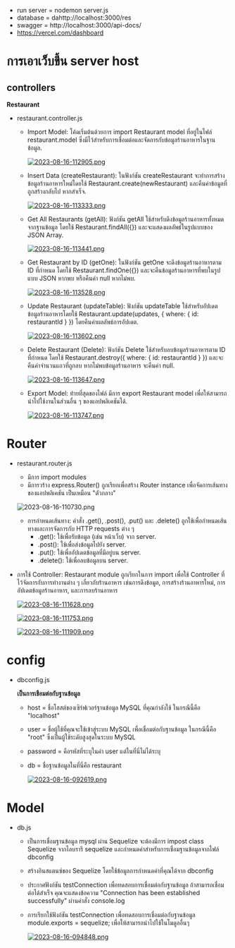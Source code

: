 
- run server = nodemon server.js
- database = dahttp://localhost:3000/res
- swagger = http://localhost:3000/api-docs/
- https://vercel.com/dashboard

# การเอาเว็บขึ้น server host

## controllers

**Restaurant**

- restaurant.controller.js
  - Import Model:
    โค้ดเริ่มต้นด้วยการ import Restaurant model ที่อยู่ในไฟล์ restaurant.model ซึ่งมีไว้สำหรับการเชื่อมต่อและจัดการกับข้อมูลร้านอาหารในฐานข้อมูล.

    [![2023-08-16-112905.png](https://i.postimg.cc/cJdZs9gC/2023-08-16-112905.png)](https://postimg.cc/xXpB5PPV)

  - Insert Data (createRestaurant):
    ในฟังก์ชัน createRestaurant จะทำการสร้างข้อมูลร้านอาหารใหม่โดยใช้ Restaurant.create(newRestaurant) และคืนค่าข้อมูลที่ถูกสร้างกลับไป หากสำเร็จ.

    [![2023-08-16-113333.png](https://i.postimg.cc/Lhd5vtyP/2023-08-16-113333.png)](https://postimg.cc/BPgJnKfZ)

  - Get All Restaurants (getAll):
     ฟังก์ชัน getAll ใช้สำหรับดึงข้อมูลร้านอาหารทั้งหมดจากฐานข้อมูล โดยใช้ Restaurant.findAll({}) และจะแสดงผลลัพธ์ในรูปแบบของ JSON Array.

    [![2023-08-16-113441.png](https://i.postimg.cc/Z5bBQcbP/2023-08-16-113441.png)](https://postimg.cc/YhPCGQmj)

  - Get Restaurant by ID (getOne):
    ในฟังก์ชัน getOne จะดึงข้อมูลร้านอาหารตาม ID ที่กำหนด โดยใช้ Restaurant.findOne({}) และจะคืนข้อมูลร้านอาหารที่พบในรูปแบบ JSON หากพบ หรือคืนค่า null หากไม่พบ.

    [![2023-08-16-113528.png](https://i.postimg.cc/sgLjJ9vg/2023-08-16-113528.png)](https://postimg.cc/MnyJ6B7C)

  - Update Restaurant (updateTable):
    ฟังก์ชัน updateTable ใช้สำหรับอัปเดตข้อมูลร้านอาหารโดยใช้ Restaurant.update(updates, { where: { id: restaurantId } }) โดยคืนค่าผลลัพธ์การอัปเดต.

    [![2023-08-16-113602.png](https://i.postimg.cc/wxFdVcrY/2023-08-16-113602.png)](https://postimg.cc/Yj4V2gkd)

  - Delete Restaurant (Delete):
    ฟังก์ชัน Delete ใช้สำหรับลบข้อมูลร้านอาหารตาม ID ที่กำหนด โดยใช้ Restaurant.destroy({ where: { id: restaurantId } }) และจะคืนค่าจำนวนแถวที่ถูกลบ หากไม่พบข้อมูลร้านอาหาร จะคืนค่า null.

    [![2023-08-16-113647.png](https://i.postimg.cc/Hnbz62YD/2023-08-16-113647.png)](https://postimg.cc/sGD5X5Gw)

  - Export Model:
    ท้ายที่สุดของไฟล์ มีการ export Restaurant model เพื่อให้สามารถนำไปใช้งานในส่วนอื่น ๆ ของแอปพลิเคชันได้.

    [![2023-08-16-113747.png](https://i.postimg.cc/sgGYmmwn/2023-08-16-113747.png)](https://postimg.cc/PChvrWGZ)

# Router

- restaurant.router.js
  - มีการ import modules
  - มีการวร้าง express.Router() ถูกเรียกเพื่อสร้าง Router instance เพื่อจัดการเส้นทางของแอปพลิเคชัน เป็นเหมือน "ตัวกลาง"
  
  ![2023-08-16-110730.png](https://i.postimg.cc/hPKq87j7/2023-08-16-110730.png)

  - การกำหนดเส้นทาง:
คำสั่ง .get(), .post(), .put() และ .delete() ถูกใช้เพื่อกำหนดเส้นทางและการจัดการกับ HTTP requests ต่าง ๆ
    - .get(): ใช้เพื่อรับข้อมูล (เช่น หน้าเว็บ) จาก server.
    - .post(): ใช้เพื่อส่งข้อมูลไปยัง server.
    - .put(): ใช้เพื่ออัปเดตข้อมูลที่มีอยู่บน server.
    - .delete(): ใช้เพื่อลบข้อมูลบน server.
- การใช้ Controller:
Restaurant module ถูกเรียกในการ import เพื่อใช้ Controller ที่ไว้จัดการกับการทำงานต่าง ๆ เกี่ยวกับร้านอาหาร เช่นการดึงข้อมูล, การสร้างร้านอาหารใหม่, การอัปเดตข้อมูลร้านอาหาร, และการลบร้านอาหาร

    [![2023-08-16-111628.png](https://i.postimg.cc/B6vK1vFW/2023-08-16-111628.png)](https://postimg.cc/2qP6srTT)

    [![2023-08-16-111753.png](https://i.postimg.cc/nL32Xrz7/2023-08-16-111753.png)](https://postimg.cc/sBZ78V5D)

    [![2023-08-16-111909.png](https://i.postimg.cc/3xnmB6TQ/2023-08-16-111909.png)](https://postimg.cc/RWJWCghg)

# config

- dbconfig.js

  **เป็นการเชือมต่อกับฐานข้อมูล**

  - host = ชื่อโฮสต์ของเซิร์ฟเวอร์ฐานข้อมูล MySQL ที่คุณกำลังใช้ ในกรณีนี้คือ "localhost"
  - user = ชื่อผู้ใช้ที่คุณจะใช้เข้าสู่ระบบ MySQL เพื่อเชื่อมต่อกับฐานข้อมูล ในกรณีนี้คือ "root" ซึ่งเป็นผู้ใช้ระดับสูงสุดในระบบ MySQL
  - password = คือรหัสที่ระบุในค่า user แต่ในที่นี่ไม่ได้ระบุ

  - db = ชื่อฐานข้อมูลในที่นี่คือ restaurant

    [![2023-08-16-092619.png](https://i.postimg.cc/kgdybjZC/2023-08-16-092619.png)](https://postimg.cc/CzmDy4Sr)

# Model

- db.js

  - เป็นการเชื่อมฐานข้อมูล mysql ผ่าน Sequelize จะต้องมีการ impost class Sequelize จากไลบรารี sequelize และกำหนดค่าสำหรับการเชื่อมฐานข้อมูลจากไฟล์ dbconfig

  - สร้างอินสแตนซ์ของ Sequelize โดยใช้ข้อมูลการกำหนดค่าที่คุณได้จาก dbconfig

  - ประกาศฟังก์ชัน testConnection เพื่อทดสอบการเชื่อมต่อกับฐานข้อมูล ถ้าสามารถเชื่อมต่อได้สำเร็จ คุณจะแสดงข้อความ "Connection has been established successfully" ผ่านคำสั่ง console.log

  - การเรียกใช้ฟังก์ชัน testConnection เพื่อทดสอบการเชื่อมต่อกับฐานข้อมูล module.exports = sequelize; เพื่อให้สามารถนำไปใช้ในโมดูลอื่นๆ

    [![2023-08-16-094848.png](https://i.postimg.cc/X7vTGYR3/2023-08-16-094848.png)](https://postimg.cc/s1tnbsf0)
